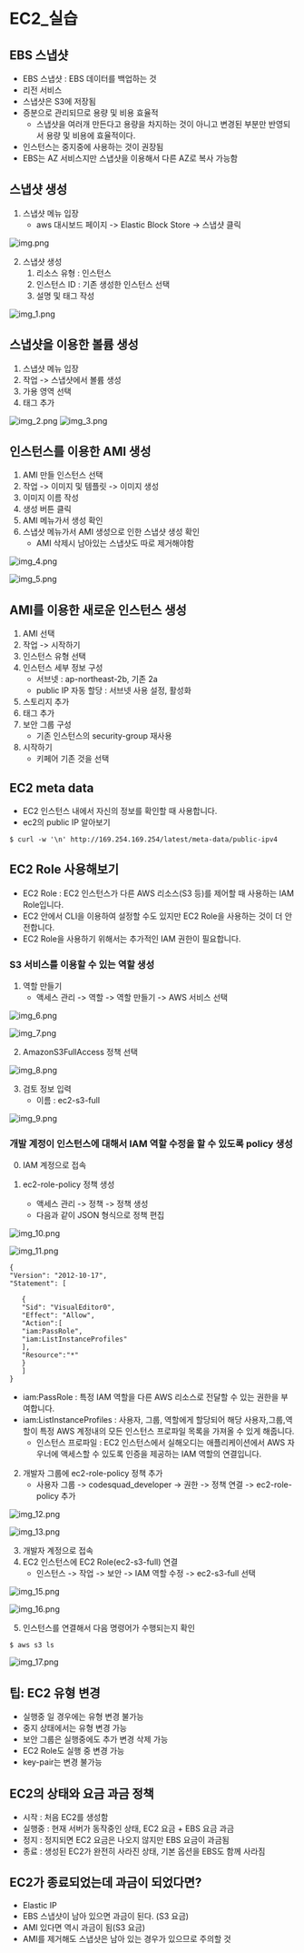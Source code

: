 # EC2_실습

## EBS 스냅샷

- EBS 스냅샷 : EBS 데이터를 백업하는 것
- 리전 서비스
- 스냅샷은 S3에 저장됨
- 증분으로 관리되므로 용량 및 비용 효율적
    - 스냅샷을 여러개 만든다고 용량을 차지하는 것이 아니고 변경된 부분만 반영되서 용량 및 비용에 효율적이다.
- 인스턴스는 중지중에 사용하는 것이 권장됨
- EBS는 AZ 서비스지만 스냅샷을 이용해서 다른 AZ로 복사 가능함

## 스냅샷 생성

1. 스냅샷 메뉴 입장
    - aws 대시보드 페이지 -> Elastic Block Store -> 스냅샷 클릭

![img.png](img.png)

2. 스냅샷 생성
    1. 리소스 유형 : 인스턴스
    2. 인스턴스 ID : 기존 생성한 인스턴스 선택
    3. 설명 및 태그 작성

![img_1.png](img_1.png)

## 스냅샷을 이용한 볼륨 생성

1. 스냅샷 메뉴 입장
2. 작업 -> 스냅샷에서 볼륨 생성
3. 가용 영역 선택
4. 태그 추가

![img_2.png](img_2.png)
![img_3.png](img_3.png)

## 인스턴스를 이용한 AMI 생성

1. AMI 만들 인스턴스 선택
2. 작업 -> 이미지 및 템플릿 -> 이미지 생성
3. 이미지 이름 작성
4. 생성 버튼 클릭
5. AMI 메뉴가서 생성 확인
6. 스냅샷 메뉴가서 AMI 생성으로 인한 스냅샷 생성 확인
    - AMI 삭제시 남아있는 스냅샷도 따로 제거해야함

![img_4.png](img_4.png)

![img_5.png](img_5.png)

## AMI를 이용한 새로운 인스턴스 생성

1. AMI 선택
2. 작업 -> 시작하기
3. 인스턴스 유형 선택
4. 인스턴스 세부 정보 구성
    - 서브넷 : ap-northeast-2b, 기존 2a
    - public IP 자동 할당 : 서브넷 사용 설정, 활성화
5. 스토리지 추가
6. 태그 추가
7. 보안 그룹 구성
    - 기존 인스턴스의 security-group 재사용
8. 시작하기
    - 키페어 기존 것을 선택

## EC2 meta data

- EC2 인스턴스 내에서 자신의 정보를 확인할 때 사용합니다.
- ec2의 public IP 알아보기

```
$ curl -w '\n' http://169.254.169.254/latest/meta-data/public-ipv4    
```

## EC2 Role 사용해보기

- EC2 Role : EC2 인스턴스가 다른 AWS 리소스(S3 등)를 제어할 때 사용하는 IAM Role입니다.
- EC2 안에서 CLI을 이용하여 설정할 수도 있지만 EC2 Role을 사용하는 것이 더 안전합니다.
- EC2 Role을 사용하기 위해서는 추가적인 IAM 권한이 필요합니다.

### S3 서비스를 이용할 수 있는 역할 생성

1. 역할 만들기
    - 액세스 관리 -> 역할 -> 역할 만들기 -> AWS 서비스 선택

![img_6.png](img_6.png)

![img_7.png](img_7.png)

2. AmazonS3FullAccess 정책 선택

![img_8.png](img_8.png)

3. 검토 정보 입력
    - 이름 : ec2-s3-full

![img_9.png](img_9.png)

### 개발 계정이 인스턴스에 대해서 IAM 역할 수정을 할 수 있도록 policy 생성

0. IAM 계정으로 접속

1. ec2-role-policy 정책 생성
    - 액세스 관리 -> 정책 -> 정책 생성
    - 다음과 같이 JSON 형식으로 정책 편집

![img_10.png](img_10.png)

![img_11.png](img_11.png)

```shell
{
"Version": "2012-10-17",
"Statement": [

   {
   "Sid": "VisualEditor0",
   "Effect": "Allow",
   "Action":[
   "iam:PassRole",
   "iam:ListInstanceProfiles"
   ],
   "Resource":"*"
   }
   ]
}
```

- iam:PassRole : 특정 IAM 역할을 다른 AWS 리소스로 전달할 수 있는 권한을 부여합니다.
- iam:ListInstanceProfiles : 사용자, 그룹, 역할에게 할당되어 해당 사용자,그룹,역할이 특정 AWS 계정내의
  모든 인스턴스 프로파일 목록을 가져올 수 있게 해줍니다.
    - 인스턴스 프로파일 : EC2 인스턴스에서 실해오디는 애플리케이션에서 AWS 자우너에 액세스할 수 있도록 인증을 제공하는 IAM 역할의 연결입니다.

2. 개발자 그룹에 ec2-role-policy 정책 추가
    - 사용자 그룹 -> codesquad_developer -> 권한 -> 정책 연결 -> ec2-role-policy 추가

![img_12.png](img_12.png)

![img_13.png](img_13.png)

3. 개발자 계정으로 접속
4. EC2 인스턴스에 EC2 Role(ec2-s3-full) 연결
    - 인스턴스 -> 작업 -> 보안 -> IAM 역할 수정 -> ec2-s3-full 선택

![img_15.png](img_15.png)

![img_16.png](img_16.png)

5. 인스턴스를 연결해서 다음 명령어가 수행되는지 확인

```shell
$ aws s3 ls
```

![img_17.png](img_17.png)

## 팁: EC2 유형 변경

- 실행중 일 경우에는 유형 변경 불가능
- 중지 상태에서는 유형 변경 가능
- 보안 그룹은 실행중에도 추가 변경 삭제 가능
- EC2 Role도 실행 중 변경 가능
- key-pair는 변경 불가능

## EC2의 상태와 요금 과금 정책

- 시작 : 처음 EC2를 생성함
- 실행중 : 현재 서버가 동작중인 상태, EC2 요금 + EBS 요금 과금
- 정지 : 정지되면 EC2 요금은 나오지 않지만 EBS 요금이 과금됨
- 종료 : 생성된 EC2가 완전히 사라진 상태, 기본 옵션을 EBS도 함께 사라짐

## EC2가 종료되었는데 과금이 되었다면?

- Elastic IP
- EBS 스냅샷이 남아 있으면 과금이 된다. (S3 요금)
- AMI 있다면 역시 과금이 됨(S3 요금)
- AMI를 제거해도 스냅샷은 남아 있는 경우가 있으므로 주의할 것
